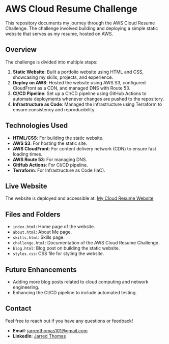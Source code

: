 # AWS Cloud Resume Challenge

This repository documents my journey through the AWS Cloud Resume Challenge. The challenge involved building and deploying a simple static website that serves as my resume, hosted on AWS.

## Overview

The challenge is divided into multiple steps:

1. **Static Website**: Built a portfolio website using HTML and CSS, showcasing my skills, projects, and experience.
2. **Deploy on AWS**: Hosted the website using AWS S3, configured CloudFront as a CDN, and managed DNS with Route 53.
3. **CI/CD Pipeline**: Set up a CI/CD pipeline using GitHub Actions to automate deployments whenever changes are pushed to the repository.
4. **Infrastructure as Code**: Managed the infrastructure using Terraform to ensure consistency and reproducibility.

## Technologies Used

- **HTML/CSS**: For building the static website.
- **AWS S3**: For hosting the static site.
- **AWS CloudFront**: For content delivery network (CDN) to ensure fast loading times.
- **AWS Route 53**: For managing DNS.
- **GitHub Actions**: For CI/CD pipeline.
- **Terraform**: For Infrastructure as Code (IaC).

## Live Website

The website is deployed and accessible at: [My Cloud Resume Website](http://my-cloud-resume-bucket123.s3-website-us-east-1.amazonaws.com)

## Files and Folders

- `index.html`: Home page of the website.
- `about.html`: About Me page.
- `skills.html`: Skills page.
- `challenge.html`: Documentation of the AWS Cloud Resume Challenge.
- `blog.html`: Blog post on building the static website.
- `styles.css`: CSS file for styling the website.

## Future Enhancements

- Adding more blog posts related to cloud computing and network engineering.
- Enhancing the CI/CD pipeline to include automated testing.

## Contact

Feel free to reach out if you have any questions or feedback!

- **Email**: jarredthomas101@gmail.com
- **LinkedIn**: [Jarred Thomas](https://www.linkedin.com/in/jarred-thomas)
